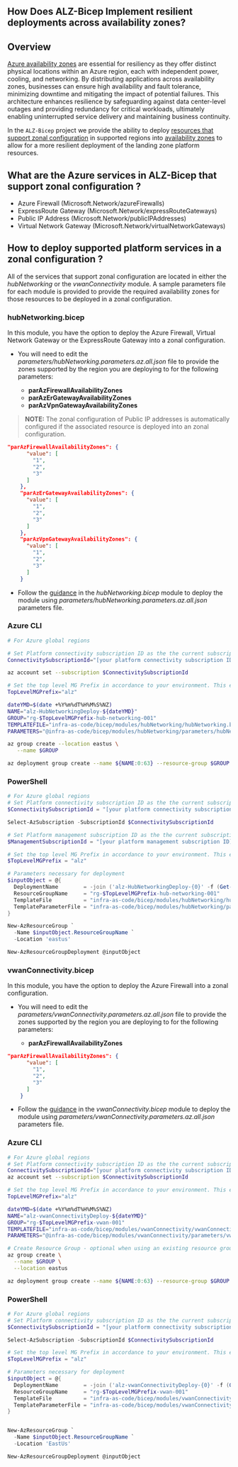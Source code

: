 <!-- markdownlint-disable -->
## How Does ALZ-Bicep Implement resilient deployments across availability zones?
<!-- markdownlint-restore -->

## Overview

[Azure availability zones](https://learn.microsoft.com/azure/reliability/availability-zones-overview) are essential for resiliency as they offer distinct physical locations within an Azure region, each with independent power, cooling, and networking. By distributing applications across availability zones, businesses can ensure high availability and fault tolerance, minimizing downtime and mitigating the impact of potential failures. This architecture enhances resilience by safeguarding against data center-level outages and providing redundancy for critical workloads, ultimately enabling uninterrupted service delivery and maintaining business continuity.

In the `ALZ-Bicep` project we provide the ability to deploy [resources that support zonal configuration](https://learn.microsoft.com/azure/reliability/availability-zones-service-support) in supported regions into [availability zones](https://learn.microsoft.com/azure/well-architected/reliability/regions-availability-zones) to allow for a more resilient deployment of the landing zone platform resources.

## What are the Azure services in ALZ-Bicep that support zonal configuration ?

- Azure Firewall (Microsoft.Network/azureFirewalls)
- ExpressRoute Gateway (Microsoft.Network/expressRouteGateways)
- Public IP Address (Microsoft.Network/publicIPAddresses)
- Virtual Network Gateway (Microsoft.Network/virtualNetworkGateways)

## How to deploy supported platform services in a zonal configuration ?

All of the services that support zonal configuration are located in either the *hubNetworking* or the *vwanConnectivity* module. A sample parameters file for each module is provided to provide the required availability zones for those resources to be deployed in a zonal configuration.

### hubNetworking.bicep

In this module, you have the option to deploy the Azure Firewall, Virtual Network Gateway or the ExpressRoute Gateway into a zonal configuration.

- You will need to edit the *parameters/hubNetworking.parameters.az.all.json* file to provide the zones supported by the region you are deploying to for the following parameters:

  - **parAzFirewallAvailabilityZones**
  - **parAzErGatewayAvailabilityZones**
  - **parAzVpnGatewayAvailabilityZones**

> **NOTE:**
> The zonal configuration of Public IP addresses is automatically configured if the associated resource is deployed into an zonal configuration.

```json
"parAzFirewallAvailabilityZones": {
      "value": [
        "1",
        "2",
        "3"
      ]
    },
    "parAzErGatewayAvailabilityZones": {
      "value": [
        "1",
        "2",
        "3"
      ]
    },
    "parAzVpnGatewayAvailabilityZones": {
      "value": [
        "1",
        "2",
        "3"
      ]
    }
```

- Follow the [guidance](https://github.com/Azure/ALZ-Bicep/tree/main/infra-as-code/bicep/modules/hubNetworking#deployment) in the *hubNetworking.bicep* module to deploy the module using *parameters/hubNetworking.parameters.az.all.json* parameters file.

### Azure CLI

```bash
# For Azure global regions

# Set Platform connectivity subscription ID as the the current subscription
ConnectivitySubscriptionId="[your platform connectivity subscription ID]"

az account set --subscription $ConnectivitySubscriptionId

# Set the top level MG Prefix in accordance to your environment. This example assumes default 'alz'.
TopLevelMGPrefix="alz"

dateYMD=$(date +%Y%m%dT%H%M%S%NZ)
NAME="alz-HubNetworkingDeploy-${dateYMD}"
GROUP="rg-$TopLevelMGPrefix-hub-networking-001"
TEMPLATEFILE="infra-as-code/bicep/modules/hubNetworking/hubNetworking.bicep"
PARAMETERS="@infra-as-code/bicep/modules/hubNetworking/parameters/hubNetworking.parameters.az.all.json"

az group create --location eastus \
   --name $GROUP

az deployment group create --name ${NAME:0:63} --resource-group $GROUP --template-file $TEMPLATEFILE --parameters $PARAMETERS
```

### PowerShell

```powershell
# For Azure global regions
# Set Platform connectivity subscription ID as the the current subscription
$ConnectivitySubscriptionId = "[your platform connectivity subscription ID]"

Select-AzSubscription -SubscriptionId $ConnectivitySubscriptionId

# Set Platform management subscription ID as the the current subscription
$ManagementSubscriptionId = "[your platform management subscription ID]"

# Set the top level MG Prefix in accordance to your environment. This example assumes default 'alz'.
$TopLevelMGPrefix = "alz"

# Parameters necessary for deployment
$inputObject = @{
  DeploymentName        = -join ('alz-HubNetworkingDeploy-{0}' -f (Get-Date -Format 'yyyyMMddTHHMMssffffZ'))[0..63]
  ResourceGroupName     = "rg-$TopLevelMGPrefix-hub-networking-001"
  TemplateFile          = "infra-as-code/bicep/modules/hubNetworking/hubNetworking.bicep"
  TemplateParameterFile = "infra-as-code/bicep/modules/hubNetworking/parameters/hubNetworking.parameters.az.all.json"
}

New-AzResourceGroup `
  -Name $inputObject.ResourceGroupName `
  -Location 'eastus'

New-AzResourceGroupDeployment @inputObject
```

### vwanConnectivity.bicep

In this module, you have the option to deploy the Azure Firewall into a zonal configuration.

- You will need to edit the *parameters/vwanConnectivity.parameters.az.all.json* file to provide the zones supported by the region you are deploying to for the following parameters:

  - **parAzFirewallAvailabilityZones**

```json
"parAzFirewallAvailabilityZones": {
      "value": [
        "1",
        "2",
        "3"
      ]
    }
```

- Follow the [guidance](https://github.com/sebassem/ALZ-Bicep/tree/alz-resiliency-guidance/infra-as-code/bicep/modules/vwanConnectivity#deployment) in the *vwanConnectivity.bicep* module to deploy the module using *parameters/vwanConnectivity.parameters.az.all.json* parameters file.

<!-- markdownlint-disable -->
### Azure CLI

```bash
# For Azure global regions
# Set Platform connectivity subscription ID as the the current subscription
ConnectivitySubscriptionId="[your platform connectivity subscription ID]"
az account set --subscription $ConnectivitySubscriptionId

# Set the top level MG Prefix in accordance to your environment. This example assumes default 'alz'.
TopLevelMGPrefix="alz"

dateYMD=$(date +%Y%m%dT%H%M%S%NZ)
NAME="alz-vwanConnectivityDeploy-${dateYMD}"
GROUP="rg-$TopLevelMGPrefix-vwan-001"
TEMPLATEFILE="infra-as-code/bicep/modules/vwanConnectivity/vwanConnectivity.bicep"
PARAMETERS="@infra-as-code/bicep/modules/vwanConnectivity/parameters/vwanConnectivity.parameters.az.all.json"

# Create Resource Group - optional when using an existing resource group
az group create \
  --name $GROUP \
  --location eastus

az deployment group create --name ${NAME:0:63} --resource-group $GROUP --template-file $TEMPLATEFILE --parameters $PARAMETERS
```

### PowerShell

```powershell
# For Azure global regions
# Set Platform connectivity subscription ID as the the current subscription
$ConnectivitySubscriptionId = "[your platform connectivity subscription ID]"

Select-AzSubscription -SubscriptionId $ConnectivitySubscriptionId

# Set the top level MG Prefix in accordance to your environment. This example assumes default 'alz'.
$TopLevelMGPrefix = "alz"

# Parameters necessary for deployment
$inputObject = @{
  DeploymentName        = -join ('alz-vwanConnectivityDeploy-{0}' -f (Get-Date -Format 'yyyyMMddTHHMMssffffZ'))[0..63])
  ResourceGroupName     = "rg-$TopLevelMGPrefix-vwan-001"
  TemplateFile          = "infra-as-code/bicep/modules/vwanConnectivity/vwanConnectivity.bicep"
  TemplateParameterFile = "infra-as-code/bicep/modules/vwanConnectivity/parameters/vwanConnectivity.parameters.az.all.json"
}


New-AzResourceGroup `
  -Name $inputObject.ResourceGroupName `
  -Location 'EastUs'

New-AzResourceGroupDeployment @inputObject
```
<!-- markdownlint-restore -->
